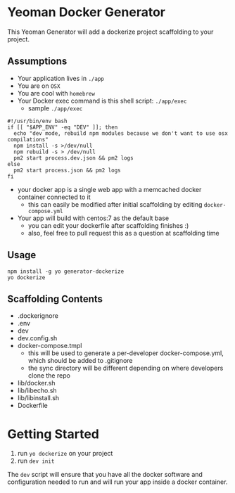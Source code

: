 # Yeoman Docker Generator

This Yeoman Generator will add a dockerize project scaffolding to your project.

## Assumptions

* Your application lives in `./app`
* You are on `OSX`
* You are cool with `homebrew`
* Your Docker exec command is this shell script: `./app/exec`
  * sample `./app/exec`
```
#!/usr/bin/env bash
if [[ "$APP_ENV" -eq "DEV" ]]; then
  echo "dev mode, rebuild npm modules because we don't want to use osx compilations"
  npm install -s >/dev/null
  npm rebuild -s > /dev/null
  pm2 start process.dev.json && pm2 logs
else
  pm2 start process.json && pm2 logs
fi
```
* your docker app is a single web app with a memcached docker container connected to it
  * this can easily be modified after initial scaffolding by editing `docker-compose.yml`
* Your app will build with centos:7 as the default base
  * you can edit your dockerfile after scaffolding finishes :)
  * also, feel free to pull request this as a question at scaffolding time

## Usage

```
npm install -g yo generator-dockerize
yo dockerize
```

## Scaffolding Contents

* .dockerignore
* .env
* dev
* dev.config.sh
* docker-compose.tmpl
  * this will be used to generate a per-developer docker-compose.yml, which should be added to .gitignore
  * the sync directory will be different depending on where developers clone the repo
* lib/docker.sh
* lib/libecho.sh
* lib/libinstall.sh
* Dockerfile

# Getting Started

1. run `yo dockerize` on your project
2. run `dev init`

The `dev` script will ensure that you have all the docker software and configuration needed to run and will run your app inside a docker container.
